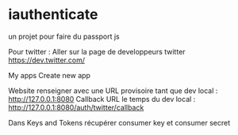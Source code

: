# iauthenticate
un projet pour faire du passport js

Pour twitter :
Aller sur la page de developpeurs twitter
https://dev.twitter.com/

My apps
Create new app

Website renseigner avec une URL provisoire tant que dev local : http://127.0.0.1:8080
Callback URL le temps du dev local : http://127.0.0.1:8080/auth/twitter/callback

Dans Keys and Tokens récupérer consumer key et consumer secret
